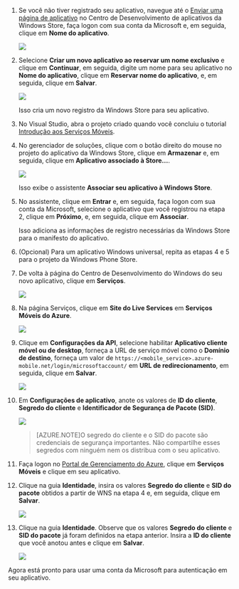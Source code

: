 
1. Se você não tiver registrado seu aplicativo, navegue até o [Enviar uma página de aplicativo] no Centro de Desenvolvimento de aplicativos da Windows Store, faça logon com sua conta da Microsoft e, em seguida, clique em **Nome do aplicativo**.

   	![](./media/mobile-services-register-windows-store-app/mobile-services-submit-win8-app.png)

2. Selecione **Criar um novo aplicativo ao reservar um nome exclusivo** e clique em **Continuar**, em seguida, digite um nome para seu aplicativo no **Nome do aplicativo**, clique em **Reservar nome do aplicativo**, e, em seguida, clique em **Salvar**.

   	![](./media/mobile-services-register-windows-store-app/mobile-services-win8-app-name.png)

   	Isso cria um novo registro da Windows Store para seu aplicativo.

3. No Visual Studio, abra o projeto criado quando você concluiu o tutorial [Introdução aos Serviços Móveis].

4. No gerenciador de soluções, clique com o botão direito do mouse no projeto do aplicativo da Windows Store, clique em **Armazenar** e, em seguida, clique em **Aplicativo associado à Store...**.

  	![](./media/mobile-services-register-windows-store-app/mobile-services-store-association.png)

   	Isso exibe o assistente **Associar seu aplicativo à Windows Store**.

5. No assistente, clique em **Entrar** e, em seguida, faça logon com sua conta da Microsoft, selecione o aplicativo que você registrou na etapa 2, clique em **Próximo**, e, em seguida, clique em **Associar**.

   	Isso adiciona as informações de registro necessárias da Windows Store para o manifesto do aplicativo.

6. (Opcional) Para um aplicativo Windows universal, repita as etapas 4 e 5 para o projeto da Windows Phone Store.

6. De volta à página do Centro de Desenvolvimento do Windows do seu novo aplicativo, clique em **Serviços**.

   	![](./media/mobile-services-register-windows-store-app/mobile-services-win8-edit-app.png)

7. Na página Serviços, clique em **Site do Live Services** em **Serviços Móveis do Azure**.

	![](./media/mobile-services-register-windows-store-app/mobile-services-win8-edit2-app.png)

8. Clique em **Configurações da API**, selecione habilitar **Aplicativo cliente móvel ou de desktop**, forneça a URL de serviço móvel como o **Domínio de destino**, forneça um valor de `https://<mobile_service>.azure-mobile.net/login/microsoftaccount/` em **URL de redirecionamento**, em seguida, clique em **Salvar**.

	![](./media/mobile-services-register-windows-store-app/mobile-services-win8-app-push-auth-2.png)

9. Em **Configurações de aplicativo**, anote os valores de **ID do cliente**, **Segredo do cliente** e **Identificador de Segurança de Pacote (SID)**.

   	![](./media/mobile-services-register-windows-store-app/mobile-services-win8-app-push-auth.png)

    >[AZURE.NOTE]O segredo do cliente e o SID do pacote são credenciais de segurança importantes. Não compartilhe esses segredos com ninguém nem os distribua com o seu aplicativo.

10. Faça logon no [Portal de Gerenciamento do Azure], clique em **Serviços Móveis** e clique em seu aplicativo.

11. Clique na guia **Identidade**, insira os valores **Segredo do cliente** e **SID do pacote** obtidos a partir de WNS na etapa 4 e, em seguida, clique em **Salvar**.

   	![](./media/mobile-services-register-windows-store-app/mobile-push-tab.png)

13. Clique na guia **Identidade**. Observe que os valores **Segredo do cliente** e **SID do pacote** já foram definidos na etapa anterior. Insira a **ID do cliente** que você anotou antes e clique em **Salvar**.

   	![](./media/mobile-services-register-windows-store-app/mobile-services-identity-tab.png)
 
Agora está pronto para usar uma conta da Microsoft para autenticação em seu aplicativo.

<!-- Anchors. -->

<!-- Images. -->

<!-- URLs. -->
[Introdução aos Serviços Móveis]: /develop/mobile/tutorials/get-started/#create-new-service
[Enviar uma página de aplicativo]: http://go.microsoft.com/fwlink/p/?LinkID=266582
[Portal de Gerenciamento do Azure]: https://manage.windowsazure.com/

<!---HONumber=July15_HO2-->